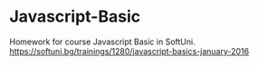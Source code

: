 # Javascript-Basic
Homework for course Javascript Basic in SoftUni.
https://softuni.bg/trainings/1280/javascript-basics-january-2016
